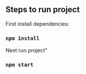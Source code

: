 ## Steps to run project

First install dependencies:

### `npm install`

Next run project"

### `npm start`

